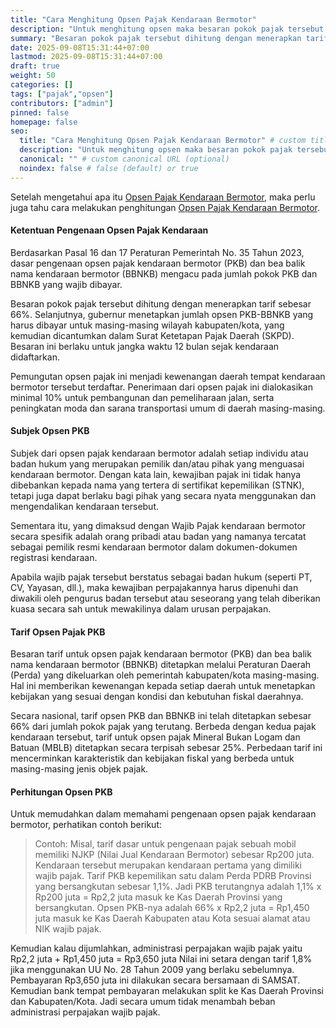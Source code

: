 ```yaml
---
title: "Cara Menghitung Opsen Pajak Kendaraan Bermotor"
description: "Untuk menghitung opsen maka besaran pokok pajak tersebut dihitung dengan menerapkan tarif sebesar 66%"
summary: "Besaran pokok pajak tersebut dihitung dengan menerapkan tarif sebesar 66%. Selanjutnya, gubernur menetapkan jumlah opsen PKB-BBNKB yang harus dibayar untuk masing-masing wilayah kabupaten/kota, yang kemudian dicantumkan dalam Surat Ketetapan Pajak Daerah (SKPD). Besaran ini berlaku untuk jangka waktu 12 bulan sejak kendaraan didaftarkan."
date: 2025-09-08T15:31:44+07:00
lastmod: 2025-09-08T15:31:44+07:00
draft: true
weight: 50
categories: []
tags: ["pajak","opsen"]
contributors: ["admin"]
pinned: false
homepage: false
seo:
  title: "Cara Menghitung Opsen Pajak Kendaraan Bermotor" # custom title (optional)
  description: "Untuk menghitung opsen maka besaran pokok pajak tersebut dihitung dengan menerapkan tarif sebesar 66%" # custom description (recommended)
  canonical: "" # custom canonical URL (optional)
  noindex: false # false (default) or true
---
```


Setelah mengetahui apa itu [Opsen Pajak Kendaraan Bermotor](https://serbapajak.com/post/opsen-pajak-kendaraan-bermotor/), maka perlu juga tahu cara melakukan penghitungan [Opsen Pajak Kendaraan Bermotor](https://serbapajak.com/post/opsen-pajak-kendaraan-bermotor/).

#### Ketentuan Pengenaan Opsen Pajak Kendaraan

Berdasarkan Pasal 16 dan 17 Peraturan Pemerintah No. 35 Tahun 2023, dasar pengenaan opsen pajak kendaraan bermotor (PKB) dan bea balik nama kendaraan bermotor (BBNKB) mengacu pada jumlah pokok PKB dan BBNKB yang wajib dibayar.

Besaran pokok pajak tersebut dihitung dengan menerapkan tarif sebesar 66%. Selanjutnya, gubernur menetapkan jumlah opsen PKB-BBNKB yang harus dibayar untuk masing-masing wilayah kabupaten/kota, yang kemudian dicantumkan dalam Surat Ketetapan Pajak Daerah (SKPD). Besaran ini berlaku untuk jangka waktu 12 bulan sejak kendaraan didaftarkan.

Pemungutan opsen pajak ini menjadi kewenangan daerah tempat kendaraan bermotor tersebut terdaftar. Penerimaan dari opsen pajak ini dialokasikan minimal 10% untuk pembangunan dan pemeliharaan jalan, serta peningkatan moda dan sarana transportasi umum di daerah masing-masing.

#### Subjek Opsen PKB

Subjek dari opsen pajak kendaraan bermotor adalah setiap individu atau badan hukum yang merupakan pemilik dan/atau pihak yang menguasai kendaraan bermotor. Dengan kata lain, kewajiban pajak ini tidak hanya dibebankan kepada nama yang tertera di sertifikat kepemilikan (STNK), tetapi juga dapat berlaku bagi pihak yang secara nyata menggunakan dan mengendalikan kendaraan tersebut.

Sementara itu, yang dimaksud dengan Wajib Pajak kendaraan bermotor secara spesifik adalah orang pribadi atau badan yang namanya tercatat sebagai pemilik resmi kendaraan bermotor dalam dokumen-dokumen registrasi kendaraan.

Apabila wajib pajak tersebut berstatus sebagai badan hukum (seperti PT, CV, Yayasan, dll.), maka kewajiban perpajakannya harus dipenuhi dan diwakili oleh pengurus badan tersebut atau seseorang yang telah diberikan kuasa secara sah untuk mewakilinya dalam urusan perpajakan.

#### Tarif Opsen Pajak PKB

Besaran tarif untuk opsen pajak kendaraan bermotor (PKB) dan bea balik nama kendaraan bermotor (BBNKB) ditetapkan melalui Peraturan Daerah (Perda) yang dikeluarkan oleh pemerintah kabupaten/kota masing-masing. Hal ini memberikan kewenangan kepada setiap daerah untuk menetapkan kebijakan yang sesuai dengan kondisi dan kebutuhan fiskal daerahnya.

Secara nasional, tarif opsen PKB dan BBNKB ini telah ditetapkan sebesar 66% dari jumlah pokok pajak yang terutang. Berbeda dengan kedua pajak kendaraan tersebut, tarif untuk opsen pajak Mineral Bukan Logam dan Batuan (MBLB) ditetapkan secara terpisah sebesar 25%. Perbedaan tarif ini mencerminkan karakteristik dan kebijakan fiskal yang berbeda untuk masing-masing jenis objek pajak.

#### Perhitungan Opsen PKB

Untuk memudahkan dalam memahami pengenaan opsen pajak kendaraan bermotor, perhatikan contoh berikut:

> Contoh:
> Misal, tarif dasar untuk pengenaan pajak sebuah mobil memiliki NJKP (Nilai Jual Kendaraan Bermotor) sebesar Rp200 juta.
> Kendaraan tersebut merupakan kendaraan pertama yang dimiliki wajib pajak. Tarif PKB kepemilikan satu dalam Perda PDRB Provinsi yang bersangkutan sebesar 1,1%.
> Jadi PKB terutangnya adalah 1,1% x Rp200 juta = Rp2,2 juta masuk ke Kas Daerah Provinsi yang bersangkutan.
> Opsen PKB-nya adalah 66% x Rp2,2 juta = Rp1,450 juta masuk ke Kas Daerah Kabupaten atau Kota sesuai alamat atau NIK wajib pajak.

Kemudian kalau dijumlahkan, administrasi perpajakan wajib pajak yaitu Rp2,2 juta + Rp1,450 juta = Rp3,650 juta Nilai ini setara dengan tarif 1,8% jika menggunakan UU No. 28 Tahun 2009 yang berlaku sebelumnya. Pembayaran Rp3,650 juta ini dilakukan secara bersamaan di SAMSAT. Kemudian bank tempat pembayaran melakukan split ke Kas Daerah Provinsi dan Kabupaten/Kota. Jadi secara umum tidak menambah beban administrasi perpajakan wajib pajak.

